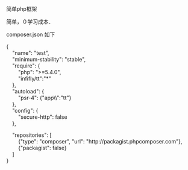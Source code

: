 简单php框架

简单，０学习成本．

composer.json 如下

<p>{<br />
  &nbsp;&nbsp;&nbsp;&nbsp;&quot;name&quot;: &quot;test&quot;,<br />
  &nbsp;&nbsp;&nbsp;&nbsp;&quot;minimum-stability&quot;: &quot;stable&quot;,<br />
  &nbsp;&nbsp;&nbsp;&nbsp;&quot;require&quot;: {<br />
  &nbsp;&nbsp;&nbsp;&nbsp;&nbsp;&nbsp;&nbsp;&nbsp;&quot;php&quot;: &quot;&gt;=5.4.0&quot;,<br />
  &nbsp;&nbsp;&nbsp;&nbsp;&nbsp;&nbsp;&nbsp;&nbsp;&quot;infifly/tt&quot;:&quot;*&quot;<br />
  &nbsp;&nbsp;&nbsp;&nbsp;},<br />
  &nbsp;&nbsp;&nbsp;&nbsp;&quot;autoload&quot;: {<br />
  &nbsp;&nbsp;&nbsp;&nbsp;&nbsp;&nbsp;&nbsp;&nbsp;&quot;psr-4&quot;: {&quot;app\\&quot;:&quot;tt&quot;}<br />
  &nbsp;&nbsp;&nbsp;&nbsp;},<br />
  &nbsp;&nbsp;&nbsp;&nbsp;&quot;config&quot;: {<br />
  &nbsp;&nbsp;&nbsp;&nbsp;&nbsp;&nbsp;&nbsp;&nbsp;&quot;secure-http&quot;: false<br />
  &nbsp;&nbsp;&nbsp;&nbsp;},</p>
<p> &nbsp;&nbsp;&nbsp;&nbsp;&quot;repositories&quot;: [<br />
  &nbsp;&nbsp;&nbsp;&nbsp;&nbsp;&nbsp;&nbsp;&nbsp;{&quot;type&quot;: &quot;composer&quot;, &quot;url&quot;: &quot;http://packagist.phpcomposer.com&quot;},<br />
  &nbsp;&nbsp;&nbsp;&nbsp;&nbsp;&nbsp;&nbsp;&nbsp;{&quot;packagist&quot;: false}<br />
  &nbsp;&nbsp;&nbsp;&nbsp;]<br />
  }<br />
</p>

